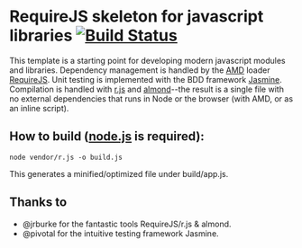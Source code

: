 # RequireJS skeleton for javascript libraries [![Build Status](https://secure.travis-ci.org/tkellen/requirejs-library-skeleton.png)](http://travis-ci.org/[tkellen]/[requirejs-library-skeleton])

This template is a starting point for developing modern javascript modules and libraries.  Dependency management is handled by the [AMD](https://github.com/amdjs/amdjs-api/wiki/AMD) loader [RequireJS](https://github.com/jrburke/requirejs).  Unit testing is implemented with the BDD framework [Jasmine](https://github.com/pivotal/jasmine).  Compilation is handled with [r.js](https://github.com/jrburke/r.js) and [almond](https://github.com/jrburke/almond)--the result is a single file with no external dependencies that runs in Node or the browser (with AMD, or as an inline script).

## How to build ([node.js](http://nodejs.org/) is required):

```console
node vendor/r.js -o build.js
```
This generates a minified/optimized file under build/app.js.

## Thanks to

- @jrburke for the fantastic tools RequireJS/r.js & almond.
- @pivotal for the intuitive testing framework Jasmine.
